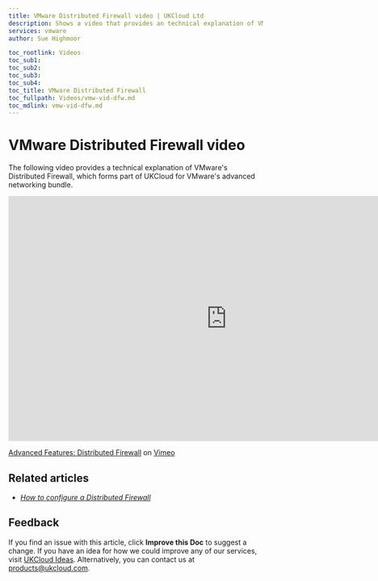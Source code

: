 ```yaml
---
title: VMware Distributed Firewall video | UKCloud Ltd
description: Shows a video that provides an technical explanation of VMware's Distributed Firewall (DFW)
services: vmware
author: Sue Highmoor

toc_rootlink: Videos
toc_sub1: 
toc_sub2:
toc_sub3:
toc_sub4:
toc_title: VMware Distributed Firewall
toc_fullpath: Videos/vmw-vid-dfw.md
toc_mdlink: vmw-vid-dfw.md
---
```


# VMware Distributed Firewall video

The following video provides a technical explanation of VMware's Distributed Firewall, which forms part of UKCloud for VMware's advanced networking bundle.

<iframe src="https://player.vimeo.com/video/307686299" width="864" height="486" frameborder="0" webkitallowfullscreen mozallowfullscreen allowfullscreen></iframe>

[Advanced Features: Distributed Firewall](https://vimeo.com/307686299) on [Vimeo](https://vimeo.com/ukcloud)

## Related articles

- [*How to configure a Distributed Firewall*](vmw-how-configure-distributed-firewall.md)

## Feedback

If you find an issue with this article, click **Improve this Doc** to suggest a change. If you have an idea for how we could improve any of our services, visit [UKCloud Ideas](https://ideas.ukcloud.com). Alternatively, you can contact us at <products@ukcloud.com>.
